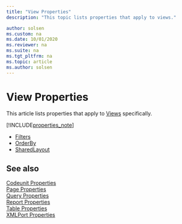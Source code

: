 ```yaml
---
title: "View Properties"
description: "This topic lists properties that apply to views."

author: solsen
ms.custom: na
ms.date: 10/01/2020
ms.reviewer: na
ms.suite: na
ms.tgt_pltfrm: na
ms.topic: article
ms.author: solsen
---
```


# View Properties
This article lists properties that apply to [Views](../devenv-views.md) specifically.

[!INCLUDE[properties_note](../includes/properties_note.md)]

- [Filters](devenv-filters-property.md)  
- [OrderBy](devenv-orderby-property.md)
- [SharedLayout](devenv-sharedlayout-property.md)

## See also
[Codeunit Properties](devenv-codeunit-properties.md)  
[Page Properties](devenv-page-property-overview.md)  
[Query Properties](devenv-query-properties.md)  
[Report Properties](devenv-report-properties.md)  
[Table Properties](devenv-table-properties.md)  
[XMLPort Properties](devenv-xmlport-properties.md) 